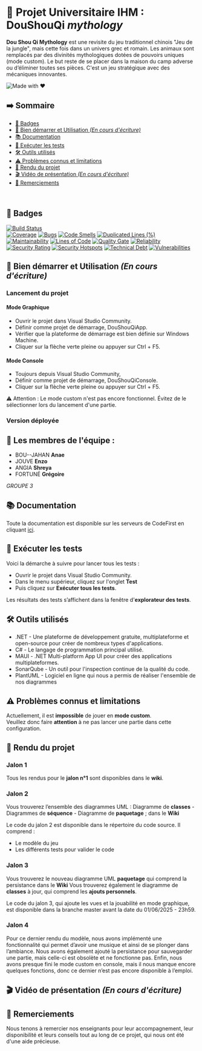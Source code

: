 # 🌟 Projet Universitaire IHM : DouShouQi *mythology*
 
**Dou Shou Qi Mythology** est une revisite du jeu traditionnel chinois "Jeu de la jungle", mais cette fois dans un univers grec et romain. Les animaux sont remplacés par des divinités mythologiques dotées de pouvoirs uniques (mode custom). Le but reste de se placer dans la maison du camp adverse ou d’éliminer toutes ses pièces. C'est un jeu stratégique avec des mécaniques innovantes.

![Made with ❤️](https://img.shields.io/badge/Made%20with-❤️-pink.svg)

<!-- --------------------------------------------------------------------------------------------------------- -->
## ➡️ Sommaire
- [🧱 Badges](#badges) 
- [🚀 Bien démarrer et Utilisation *(En cours d'écriture)*](#badges) 
- [📚 Documentation](#documentation) 
- [🧪 Exécuter les tests](#exécuter-les-tests) 
- [🛠️ Outils utilisés](#outils-utilisés) 
- [⚠️ Problèmes connus et limitations](#problèmes-connus-et-limitations) 
- [📂 Rendu du projet](#rendu-du-projet) 
- [🎬 Vidéo de présentation *(En cours d'écriture)*](#vidéo-de-présentation-en-cours-d-écriture) 
- [🙏 Remerciements](#remerciements)

<br>

<!-- --------------------------------------------------------------------------------------------------------- -->
## 🧱 Badges
[![Build Status](https://codefirst.iut.uca.fr/api/badges/enzo.jouve/SAE_1A_G3_Jouve_BouJahan_Angia_Fortune/status.svg)](https://codefirst.iut.uca.fr/enzo.jouve/SAE_1A_G3_Jouve_BouJahan_Angia_Fortune)
<Br>
[![Coverage](https://codefirst.iut.uca.fr/sonar/api/project_badges/measure?project=sonar_token_DouShouQi&metric=coverage&token=b59dfb5f3b78f239c76c95aca2c8e01a760d37e6)](https://codefirst.iut.uca.fr/sonar/dashboard?id=sonar_token_DouShouQi)
[![Bugs](https://codefirst.iut.uca.fr/sonar/api/project_badges/measure?project=sonar_token_DouShouQi&metric=bugs&token=b59dfb5f3b78f239c76c95aca2c8e01a760d37e6)](https://codefirst.iut.uca.fr/sonar/dashboard?id=sonar_token_DouShouQi)
[![Code Smells](https://codefirst.iut.uca.fr/sonar/api/project_badges/measure?project=sonar_token_DouShouQi&metric=code_smells&token=b59dfb5f3b78f239c76c95aca2c8e01a760d37e6)](https://codefirst.iut.uca.fr/sonar/dashboard?id=sonar_token_DouShouQi)
[![Duplicated Lines (%)](https://codefirst.iut.uca.fr/sonar/api/project_badges/measure?project=sonar_token_DouShouQi&metric=duplicated_lines_density&token=b59dfb5f3b78f239c76c95aca2c8e01a760d37e6)](https://codefirst.iut.uca.fr/sonar/dashboard?id=sonar_token_DouShouQi)
<Br>
[![Maintainability](https://codefirst.iut.uca.fr/sonar/api/project_badges/measure?project=sonar_token_DouShouQi&metric=sqale_rating&token=b59dfb5f3b78f239c76c95aca2c8e01a760d37e6)](https://codefirst.iut.uca.fr/sonar/dashboard?id=sonar_token_DouShouQi)
[![Lines of Code](https://codefirst.iut.uca.fr/sonar/api/project_badges/measure?project=sonar_token_DouShouQi&metric=ncloc&token=b59dfb5f3b78f239c76c95aca2c8e01a760d37e6)](https://codefirst.iut.uca.fr/sonar/dashboard?id=sonar_token_DouShouQi)
[![Quality Gate](https://codefirst.iut.uca.fr/sonar/api/project_badges/measure?project=sonar_token_DouShouQi&metric=alert_status&token=b59dfb5f3b78f239c76c95aca2c8e01a760d37e6)](https://codefirst.iut.uca.fr/sonar/dashboard?id=sonar_token_DouShouQi)
[![Reliability](https://codefirst.iut.uca.fr/sonar/api/project_badges/measure?project=sonar_token_DouShouQi&metric=reliability_rating&token=b59dfb5f3b78f239c76c95aca2c8e01a760d37e6)](https://codefirst.iut.uca.fr/sonar/dashboard?id=sonar_token_DouShouQi)
<br>
[![Security Rating](https://codefirst.iut.uca.fr/sonar/api/project_badges/measure?project=sonar_token_DouShouQi&metric=security_rating&token=b59dfb5f3b78f239c76c95aca2c8e01a760d37e6)](https://codefirst.iut.uca.fr/sonar/dashboard?id=sonar_token_DouShouQi)
[![Security Hotspots](https://codefirst.iut.uca.fr/sonar/api/project_badges/measure?project=sonar_token_DouShouQi&metric=security_hotspots&token=b59dfb5f3b78f239c76c95aca2c8e01a760d37e6)](https://codefirst.iut.uca.fr/sonar/dashboard?id=sonar_token_DouShouQi)
[![Technical Debt](https://codefirst.iut.uca.fr/sonar/api/project_badges/measure?project=sonar_token_DouShouQi&metric=sqale_index&token=b59dfb5f3b78f239c76c95aca2c8e01a760d37e6)](https://codefirst.iut.uca.fr/sonar/dashboard?id=sonar_token_DouShouQi)
[![Vulnerabilities](https://codefirst.iut.uca.fr/sonar/api/project_badges/measure?project=sonar_token_DouShouQi&metric=vulnerabilities&token=b59dfb5f3b78f239c76c95aca2c8e01a760d37e6)](https://codefirst.iut.uca.fr/sonar/dashboard?id=sonar_token_DouShouQi)

<!-- --------------------------------------------------------------------------------------------------------- -->
## 🚀 Bien démarrer et Utilisation *(En cours d'écriture)*

### Lancement du projet 

#### Mode Graphique
- Ouvrir le projet dans Visual Studio Community.
- Définir comme projet de démarrage, DouShouQiApp.
- Vérifier que la plateforme de démarrage est bien définie sur Windows Machine.
- Cliquer sur la flèche verte pleine ou appuyer sur Ctrl + F5.

#### Mode Console 
- Toujours depuis Visual Studio Community, 
- Définir comme projet de démarrage, DouShouQiConsole.
- Cliquer sur la flèche verte pleine ou appuyer sur Ctrl + F5.

⚠️ Attention : Le mode custom n'est pas encore fonctionnel. Évitez de le sélectionner lors du lancement d'une partie.

### Version déployée

<!-- --------------------------------------------------------------------------------------------------------- -->
## 👥 Les membres de l'équipe :
- BOU--JAHAN **Anae**
- JOUVE **Enzo**
- ANGIA **Shreya**
- FORTUNÉ **Grégoire** 

*GROUPE 3*

<!-- --------------------------------------------------------------------------------------------------------- -->
## 📚 Documentation
Toute la documentation est disponible sur les serveurs de CodeFirst en cliquant [ici](https://codefirst.iut.uca.fr/documentation/enzo.jouve/doxygen/SAE_1A_G3_Jouve_BouJahan_Angia_Fortune/html/).
<!-- --------------------------------------------------------------------------------------------------------- -->
## 🧪 Exécuter les tests
Voici la démarche à suivre pour lancer tous les tests :
- Ouvrir le projet dans Visual Studio Community.
- Dans le menu supérieur, cliquez sur l'onglet **Test**
- Puis cliquez sur **Exécuter tous les tests**.

Les résultats des tests s’affichent dans la fenêtre d'**explorateur des tests**.

<!-- --------------------------------------------------------------------------------------------------------- -->
## 🛠️ Outils utilisés
- .NET - Une plateforme de développement gratuite, multiplateforme et open-source pour créer de nombreux types d'applications.
- C# - Le langage de programmation principal utilisé.
- MAUI - .NET Multi-platform App UI pour créer des applications multiplateformes.
- SonarQube - Un outil pour l'inspection continue de la qualité du code.
- PlantUML - Logiciel en ligne qui nous a permis de réaliser l'ensemble de nos diagrammes

<!-- --------------------------------------------------------------------------------------------------------- -->
## ⚠️ Problèmes connus et limitations
Actuellement, il est **impossible** de jouer en **mode custom**. <br>
Veuillez donc faire **attention** à ne pas lancer une partie dans cette configuration.

<!-- --------------------------------------------------------------------------------------------------------- -->
## 📂 Rendu du projet

### Jalon 1
Tous les rendus pour le **jalon n°1** sont disponibles dans le **wiki**.

### Jalon 2
Vous trouverez l’ensemble des diagrammes UML : Diagramme de **classes** -  Diagrammes de **séquence** - Diagramme de **paquetage** ; dans le **Wiki**

Le code du jalon 2 est disponible dans le répertoire du code source. 
Il comprend : 
- Le modèle du jeu
- Les différents tests pour valider le code

### Jalon 3
Vous trouverez le nouveau diagramme UML **paquetage** qui comprend la persistance dans le **Wiki**
Vous trouverez également le diagramme de **classes** à jour, qui comprend les **ajouts personnels**.

Le code du jalon 3, qui ajoute les vues et la jouabilité en mode graphique, est disponible dans la branche master avant la date du 01/06/2025 - 23h59.

### Jalon 4
Pour ce dernier rendu du modèle, nous avons implémenté une fonctionnalité qui permet d’avoir une musique et ainsi de se plonger dans l’ambiance. 
Nous avons également ajouté la persistance pour sauvegarder une partie, mais celle-ci est obsolète et ne fonctionne pas. 
Enfin, nous avons presque fini le mode custom en console, mais il nous manque encore quelques fonctions, donc ce dernier n’est pas encore disponible à l’emploi.

<!-- --------------------------------------------------------------------------------------------------------- -->
## 🎬 Vidéo de présentation *(En cours d'écriture)*

<!-- --------------------------------------------------------------------------------------------------------- -->
## 🙏 Remerciements
Nous tenons à remercier nos enseignants pour leur accompagnement, leur disponibilité et leurs conseils tout au long de ce projet, qui nous ont été d'une aide précieuse.
